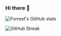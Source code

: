 ### Hi there 👋

<!--
**Lwin2000-dev/Lwin2000-dev** is a ✨ _special_ ✨ repository because its `README.md` (this file) appears on your GitHub profile.

Here are some ideas to get you started:

- 🔭 I’m currently working on ...
- 🌱 I’m currently learning ...
- 👯 I’m looking to collaborate on ...
- 🤔 I’m looking for help with ...
- 💬 Ask me about ...
- 📫 How to reach me: ...
- 😄 Pronouns: ...
- ⚡ Fun fact: ...
-->

![Forrest's GitHub stats](https://github-readme-stats.vercel.app/api?username=lwin2000-dev&show_icons=true&theme=dracula)

![GitHub Streak](https://streak-stats.demolab.com?user=lwin2000-dev&theme=dracula&border_radius=4.5)
